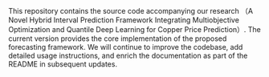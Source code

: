 This repository contains the source code accompanying our research （A Novel Hybrid Interval Prediction Framework Integrating Multiobjective Optimization and Quantile Deep Learning for Copper Price Prediction）. The current version provides the core implementation of the proposed forecasting framework. We will continue to improve the codebase, add detailed usage instructions, and enrich the documentation as part of the README in subsequent updates.

